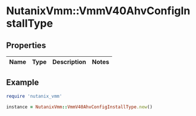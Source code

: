 # NutanixVmm::VmmV40AhvConfigInstallType

## Properties

| Name | Type | Description | Notes |
| ---- | ---- | ----------- | ----- |

## Example

```ruby
require 'nutanix_vmm'

instance = NutanixVmm::VmmV40AhvConfigInstallType.new()
```

